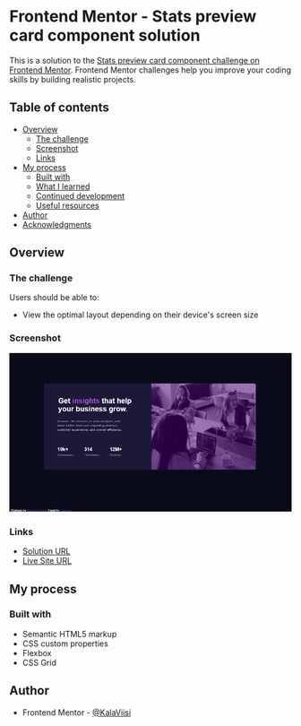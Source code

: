 # Frontend Mentor - Stats preview card component solution

This is a solution to the [Stats preview card component challenge on Frontend Mentor](https://www.frontendmentor.io/challenges/stats-preview-card-component-8JqbgoU62). Frontend Mentor challenges help you improve your coding skills by building realistic projects. 

## Table of contents

- [Overview](#overview)
  - [The challenge](#the-challenge)
  - [Screenshot](#screenshot)
  - [Links](#links)
- [My process](#my-process)
  - [Built with](#built-with)
  - [What I learned](#what-i-learned)
  - [Continued development](#continued-development)
  - [Useful resources](#useful-resources)
- [Author](#author)
- [Acknowledgments](#acknowledgments)

## Overview

### The challenge

Users should be able to:

- View the optimal layout depending on their device's screen size

### Screenshot

![](desktop-design-screenshot.png)


### Links

-  [Solution URL](https://github.com/KalaViisi/card-desktop)
-  [Live Site URL](https://kalaviisi.github.io/card-desktop/)

## My process

### Built with

- Semantic HTML5 markup
- CSS custom properties
- Flexbox
- CSS Grid



## Author
- Frontend Mentor - [@KalaViisi](https://www.frontendmentor.io/profile/KalaViisi)


